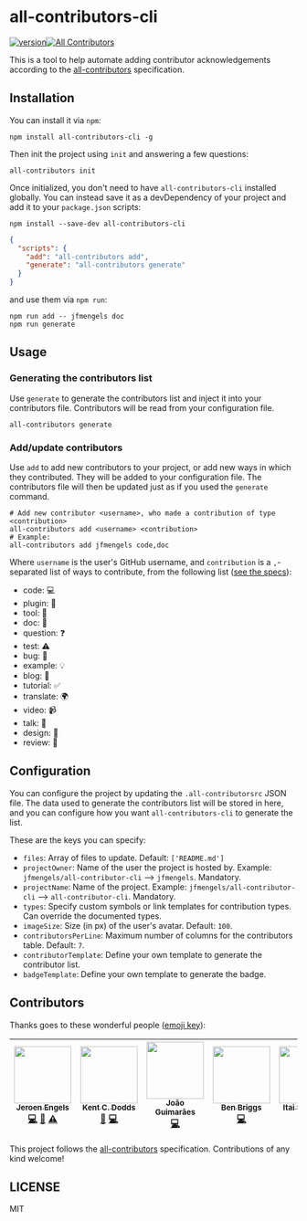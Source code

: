 # all-contributors-cli

[![version](https://img.shields.io/npm/v/all-contributors-cli.svg)](http://npm.im/all-contributors-cli)[![All Contributors](https://img.shields.io/badge/all_contributors-5-orange.svg?style=flat-square)](#contributors)

This is a tool to help automate adding contributor acknowledgements according to the [all-contributors](https://github.com/kentcdodds/all-contributors) specification.

## Installation

You can install it via `npm`:
```console
npm install all-contributors-cli -g
```
Then init the project using `init` and answering a few questions:
```console
all-contributors init
```
Once initialized, you don't need to have  `all-contributors-cli` installed globally. You can instead save it as a devDependency of your project and add it to your `package.json` scripts:
```console
npm install --save-dev all-contributors-cli
```
```json
{
  "scripts": {
    "add": "all-contributors add",
    "generate": "all-contributors generate"
  }
}
```
and use them via `npm run`:
```console
npm run add -- jfmengels doc
npm run generate
```

## Usage

### Generating the contributors list

Use `generate` to generate the contributors list and inject it into your contributors file. Contributors will be read from your configuration file.

```console
all-contributors generate
```

### Add/update contributors

Use `add` to add new contributors to your project, or add new ways in which they contributed. They will be added to your configuration file. The contributors file will then be updated just as if you used the `generate` command.

```console
# Add new contributor <username>, who made a contribution of type <contribution>
all-contributors add <username> <contribution>
# Example:
all-contributors add jfmengels code,doc
```
Where `username` is the user's GitHub username, and `contribution` is a `,`-separated list of ways to contribute, from the following list ([see the specs](https://github.com/kentcdodds/all-contributors#emoji-key)):
  - code: 💻
  - plugin: 🔌
  - tool: 🔧
  - doc: 📖
  - question: ❓
  - test: ⚠️
  - bug: 🐛
  - example: 💡
  - blog: 📝
  - tutorial: ✅
  - translate: 🌍
  - video: 📹
  - talk: 📢
  - design: 🎨
  - review: 👀

## Configuration

You can configure the project by updating the `.all-contributorsrc` JSON file. The data used to generate the contributors list will be stored in here, and you can configure how you want `all-contributors-cli` to generate the list.

These are the keys you can specify:
- `files`: Array of files to update. Default: `['README.md']`
- `projectOwner`: Name of the user the project is hosted by. Example: `jfmengels/all-contributor-cli` --> `jfmengels`. Mandatory.
- `projectName`: Name of the project. Example: `jfmengels/all-contributor-cli` --> `all-contributor-cli`. Mandatory.
- `types`: Specify custom symbols or link templates for contribution types. Can override the documented types.
- `imageSize`: Size (in px) of the user's avatar. Default: `100`.
- `contributorsPerLine`: Maximum number of columns for the contributors table. Default: `7`.
- `contributorTemplate`: Define your own template to generate the contributor list.
- `badgeTemplate`: Define your own template to generate the badge.

## Contributors

Thanks goes to these wonderful people ([emoji key](https://github.com/kentcdodds/all-contributors#emoji-key)):

<!-- ALL-CONTRIBUTORS-LIST:START - Do not remove or modify this section -->
| [<img src="https://avatars.githubusercontent.com/u/3869412?v=3" width="100px;"/><br /><sub>Jeroen Engels</sub>](https://github.com/jfmengels)<br />[💻](https://github.com/jfmengels/all-contributors-cli/commits?author=jfmengels) [📖](https://github.com/jfmengels/all-contributors-cli/commits?author=jfmengels) [⚠️](https://github.com/jfmengels/all-contributors-cli/commits?author=jfmengels) | [<img src="https://avatars.githubusercontent.com/u/1500684?v=3" width="100px;"/><br /><sub>Kent C. Dodds</sub>](http://kentcdodds.com/)<br />[📖](https://github.com/jfmengels/all-contributors-cli/commits?author=kentcdodds) [💻](https://github.com/jfmengels/all-contributors-cli/commits?author=kentcdodds) | [<img src="https://avatars.githubusercontent.com/u/14871650?v=3" width="100px;"/><br /><sub>João Guimarães</sub>](https://github.com/jccguimaraes)<br />[💻](https://github.com/jfmengels/all-contributors-cli/commits?author=jccguimaraes) | [<img src="https://avatars.githubusercontent.com/u/1282980?v=3" width="100px;"/><br /><sub>Ben Briggs</sub>](http://beneb.info)<br />[💻](https://github.com/jfmengels/all-contributors-cli/commits?author=ben-eb) | [<img src="https://avatars.githubusercontent.com/u/22768990?v=3" width="100px;"/><br /><sub>Itai Steinherz</sub>](https://github.com/itaisteinherz)<br />[💻](https://github.com/jfmengels/all-contributors-cli/commits?author=itaisteinherz) |
| :---: | :---: | :---: | :---: | :---: |
<!-- ALL-CONTRIBUTORS-LIST:END -->

This project follows the [all-contributors](https://github.com/kentcdodds/all-contributors) specification.
Contributions of any kind welcome!

## LICENSE

MIT

